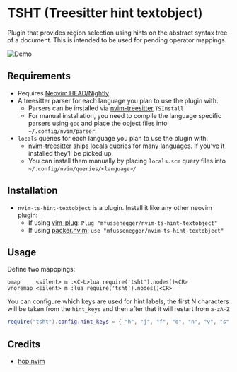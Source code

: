 # TSHT (Treesitter hint textobject)

Plugin that provides region selection using hints on the abstract syntax
tree of a document. This is intended to be used for pending operator
mappings.

![Demo](https://user-images.githubusercontent.com/38700/121786551-b5d92b80-cbc0-11eb-81f4-180e6d4c71e3.gif)

## Requirements

- Requires [Neovim HEAD/Nightly](https://github.com/neovim/neovim/releases/tag/nightly)
- A treesitter parser for each language you plan to use the plugin with.
  - Parsers can be installed via
    [nvim-treesitter](https://github.com/nvim-treesitter/nvim-treesitter)
    `TSInstall`
  - For manual installation, you need to compile the language specific
    parsers using `gcc` and place the object files into
    `~/.config/nvim/parser`.
- `locals` queries for each language you plan to use the plugin with.
  - [nvim-treesitter](https://github.com/nvim-treesitter/nvim-treesitter)
    ships locals queries for many languages. If you’ve it installed
    they’ll be picked up.
  - You can install them manually by placing `locals.scm` query files
    into `~/.config/nvim/queries/<language>/`

## Installation

- `nvim-ts-hint-textobject` is a plugin. Install it like any other
  neovim plugin:
  - If using [vim-plug](https://github.com/junegunn/vim-plug):
    `Plug "mfussenegger/nvim-ts-hint-textobject"`
  - If using [packer.nvim](https://github.com/wbthomason/packer.nvim):
    `use "mfussenegger/nvim-ts-hint-textobject"`

## Usage

Define two mapppings:

``` vim
omap     <silent> m :<C-U>lua require('tsht').nodes()<CR>
vnoremap <silent> m :lua require('tsht').nodes()<CR>
```

You can configure which keys are used for hint labels, the first N
characters will be taken from the `hint_keys` and then after that it
will restart from `a-zA-Z`

``` lua
require("tsht").config.hint_keys = { "h", "j", "f", "d", "n", "v", "s", "l", "a" }
```

## Credits

- [hop.nvim](https://github.com/phaazon/hop.nvim)
